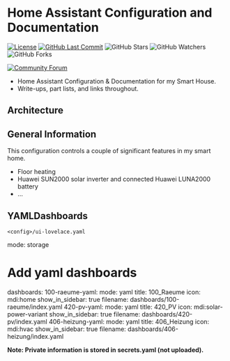 # Home Assistant Configuration and Documentation

[![License][license-shield]](LICENSE.md) [![GitHub Last Commit][last-commit-shield]][commits] ![GitHub Stars][stars-shield] ![GitHub Watchers][watchers-shield] ![GitHub Forks][forks-shield]

[![Community Forum][forum-shield]][forum]

- Home Assistant Configuration &amp; Documentation for my Smart House.
- Write-ups, part lists, and links throughout.

## Architecture

## General Information

This configuration controls a couple of significant features in my smart home.

- Floor heating
- Huawei SUN2000 solar inverter and connected Huawei LUNA2000 battery
- ...

## YAMLDashboards

`<config>/ui-lovelace.yaml`

mode: storage
# Add yaml dashboards
dashboards:
  100-raeume-yaml:
    mode: yaml
    title: 100_Raeume
    icon: mdi:home
    show_in_sidebar: true
    filename: dashboards/100-raeume/index.yaml
  420-pv-yaml:
    mode: yaml
    title: 420_PV
    icon: mdi:solar-power-variant
    show_in_sidebar: true
    filename: dashboards/420-pv/index.yaml
  406-heizung-yaml:
    mode: yaml
    title: 406_Heizung
    icon: mdi:hvac
    show_in_sidebar: true
    filename: dashboards/406-heizung/index.yaml

**Note: Private information is stored in secrets.yaml (not uploaded).**

[commits-shield]: https://img.shields.io/github/commit-activity/y/heinemannj/home-assistant-config.svg
[commits]: https://github.com/heinemannj/home-assistant-config/commits/master
[actions-shield]: https://github.com/heinemannj/home-assistant-config/workflows/Home%20Assistant%20CI/badge.svg
[actions]: https://github.com/heinemannj/home-assistant-config/actions
[contributors]: https://github.com/heinemannj/home-assistant-config/graphs/contributors
[discord-shield]: https://img.shields.io/discord/330944238910963714.svg
[discord]: https://discord.gg/c5DvZ4e
[forum-shield]: https://img.shields.io/badge/community-forum-brightgreen.svg
[forum]: https://community.home-assistant.io/?u=heinemannj
[heinemannj]: https://github.com/heinemannj
[travis-shield]: https://travis-ci.org/heinemannj/home-assistant-config.svg?branch=master
[travis]: https://travis-ci.org/heinemannj/home-assistant-config
[home-assistant]: https://home-assistant.io
[issue]: https://github.com/heinemannj/home-assistant-config/issues
[license-shield]: https://img.shields.io/badge/license-MIT-green.svg
[maintenance-shield]: https://img.shields.io/maintenance/yes/2023.svg
[last-commit-shield]: https://img.shields.io/github/last-commit/heinemannj/home-assistant-config.svg
[stars-shield]: https://img.shields.io/github/stars/heinemannj/home-assistant-config.svg?style=social&label=Stars
[forks-shield]: https://img.shields.io/github/forks/heinemannj/home-assistant-config.svg?style=social&label=Forks
[watchers-shield]: https://img.shields.io/github/watchers/heinemannj/home-assistant-config.svg?style=social&label=Watchers
[black-duck-shield]: https://copilot.blackducksoftware.com/github/repos/heinemannj/home-assistant-config/branches/master/badge-risk.svg
[black-duck]: https://copilot.blackducksoftware.com/github/repos/heinemannj/home-assistant-config/branches/master/
